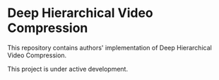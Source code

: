 # Deep Hierarchical Video Compression
This repository contains authors' implementation of Deep Hierarchical Video Compression.

This project is under active development.
